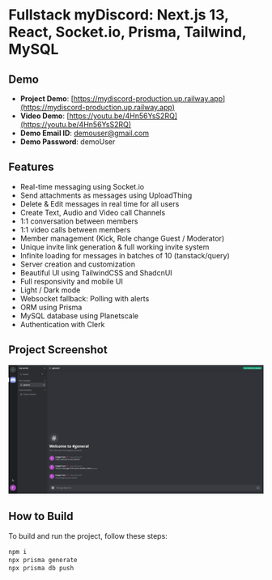 # Fullstack myDiscord: Next.js 13, React, Socket.io, Prisma, Tailwind, MySQL

## Demo
- **Project Demo**: [https://mydiscord-production.up.railway.app](https://mydiscord-production.up.railway.app)
- **Video Demo**: [https://youtu.be/4Hn56YsS2RQ](https://youtu.be/4Hn56YsS2RQ)
- **Demo Email ID**: demouser@gmail.com
- **Demo Password**: demoUser

## Features

- Real-time messaging using Socket.io
- Send attachments as messages using UploadThing
- Delete & Edit messages in real time for all users
- Create Text, Audio and Video call Channels
- 1:1 conversation between members
- 1:1 video calls between members
- Member management (Kick, Role change Guest / Moderator)
- Unique invite link generation & full working invite system
- Infinite loading for messages in batches of 10 (tanstack/query)
- Server creation and customization
- Beautiful UI using TailwindCSS and ShadcnUI
- Full responsivity and mobile UI
- Light / Dark mode
- Websocket fallback: Polling with alerts
- ORM using Prisma
- MySQL database using Planetscale
- Authentication with Clerk

## Project Screenshot
![Project Screenshot](/public/screenshot.png)

## How to Build

To build and run the project, follow these steps:

```shell
npm i
npx prisma generate
npx prisma db push
